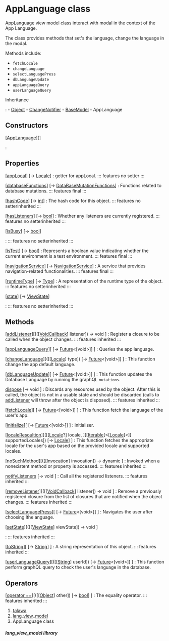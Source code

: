 
<div>

# AppLanguage class

</div>


AppLanguage view model class interact with modal in the context of the
App Language.

The class provides methods that set\'s the language, change the language
in the modal.

Methods include:

-   `fetchLocale`
-   `changeLanguage`
-   `selectLanguagePress`
-   `dbLanguageUpdate`
-   `appLanguageQuery`
-   `userLanguageQuery`




Inheritance

:   -   [Object](https://api.flutter.dev/flutter/dart-core/Object-class.html)
    -   [ChangeNotifier](https://api.flutter.dev/flutter/foundation/ChangeNotifier-class.html)
    -   [BaseModel](../view_model_base_view_model/BaseModel-class.md)
    -   AppLanguage



## Constructors

[[AppLanguage](../view_model_lang_view_model/AppLanguage/AppLanguage.md)][]

:   



## Properties

[[appLocal](../view_model_lang_view_model/AppLanguage/appLocal.md)] [→ [Locale](https://api.flutter.dev/flutter/dart-ui/Locale-class.html)]
:   getter for appLocal.
    ::: features
    no setter
    :::

[[databaseFunctions](../view_model_lang_view_model/AppLanguage/databaseFunctions.md)] [→ [DataBaseMutationFunctions](../services_database_mutation_functions/DataBaseMutationFunctions-class.md)]
:   Functions related to database mutations.
    ::: features
    final
    :::

[[hashCode](https://api.flutter.dev/flutter/dart-core/Object/hashCode.html)] [→ [int](https://api.flutter.dev/flutter/dart-core/int-class.html)]
:   The hash code for this object.
    ::: features
    no setterinherited
    :::

[[hasListeners](https://api.flutter.dev/flutter/foundation/ChangeNotifier/hasListeners.html)] [→ [bool](https://api.flutter.dev/flutter/dart-core/bool-class.html)]
:   Whether any listeners are currently registered.
    ::: features
    no setterinherited
    :::

[[isBusy](../view_model_base_view_model/BaseModel/isBusy.md)] [→ [bool](https://api.flutter.dev/flutter/dart-core/bool-class.html)]

:   ::: features
    no setterinherited
    :::

[[isTest](../view_model_lang_view_model/AppLanguage/isTest.md)] [→ [bool](https://api.flutter.dev/flutter/dart-core/bool-class.html)]
:   Represents a boolean value indicating whether the current
    environment is a test environment.
    ::: features
    final
    :::

[[navigationService](../view_model_lang_view_model/AppLanguage/navigationService.md)] [→ [NavigationService](../services_navigation_service/NavigationService-class.md)]
:   A service that provides navigation-related functionalities.
    ::: features
    final
    :::

[[runtimeType](https://api.flutter.dev/flutter/dart-core/Object/runtimeType.html)] [→ [Type](https://api.flutter.dev/flutter/dart-core/Type-class.html)]
:   A representation of the runtime type of the object.
    ::: features
    no setterinherited
    :::

[[state](../view_model_base_view_model/BaseModel/state.md)] [→ [ViewState](../enums_enums/ViewState.md)]

:   ::: features
    no setterinherited
    :::



## Methods

[[addListener](https://api.flutter.dev/flutter/foundation/ChangeNotifier/addListener.html)][([[[VoidCallback](https://api.flutter.dev/flutter/dart-ui/VoidCallback.md)] listener]) → void ]
:   Register a closure to be called when the object changes.
    ::: features
    inherited
    :::

[[appLanguageQuery](../view_model_lang_view_model/AppLanguage/appLanguageQuery.md)][ [→ [Future](https://api.flutter.dev/flutter/dart-core/Future-class.html)\<[void\>]] ]
:   Queries the app language.

[[changeLanguage](../view_model_lang_view_model/AppLanguage/changeLanguage.md)][([[[Locale](https://api.flutter.dev/flutter/dart-ui/Locale-class.md)] type]) [→ [Future](https://api.flutter.dev/flutter/dart-core/Future-class.html)\<[void\>]] ]
:   This function change the app default language.

[[dbLanguageUpdate](../view_model_lang_view_model/AppLanguage/dbLanguageUpdate.md)][ [→ [Future](https://api.flutter.dev/flutter/dart-core/Future-class.html)\<[void\>]] ]
:   This function updates the Database Language by running the graphQL
    `mutations`.

[dispose](https://api.flutter.dev/flutter/foundation/ChangeNotifier/dispose.html) [→ void ]
:   Discards any resources used by the object. After this is called, the
    object is not in a usable state and should be discarded (calls to
    [addListener](https://api.flutter.dev/flutter/foundation/ChangeNotifier/addListener.md)
    will throw after the object is disposed).
    ::: features
    inherited
    :::

[[fetchLocale](../view_model_lang_view_model/AppLanguage/fetchLocale.md)][ [→ [Future](https://api.flutter.dev/flutter/dart-core/Future-class.html)\<[void\>]] ]
:   This function fetch the language of the user\'s app.

[[initialize](../view_model_lang_view_model/AppLanguage/initialize.md)][ [→ [Future](https://api.flutter.dev/flutter/dart-core/Future-class.html)\<[void\>]] ]
:   initialiser.

[[localeResoultion](../view_model_lang_view_model/AppLanguage/localeResoultion.md)][([[[Locale](https://api.flutter.dev/flutter/dart-ui/Locale-class.md)?] locale, ][[[Iterable](https://api.flutter.dev/flutter/dart-core/Iterable-class.html)[\<[[Locale](https://api.flutter.dev/flutter/dart-ui/Locale-class.html)]\>]] supportedLocales]) [→ [Locale](https://api.flutter.dev/flutter/dart-ui/Locale-class.html)] ]
:   This function fetches the appropriate locale for the user\'s app
    based on the provided locale and supported locales.

[[noSuchMethod](https://api.flutter.dev/flutter/dart-core/Object/noSuchMethod.html)][([[[Invocation](https://api.flutter.dev/flutter/dart-core/Invocation-class.md)] invocation]) → dynamic ]
:   Invoked when a nonexistent method or property is accessed.
    ::: features
    inherited
    :::

[notifyListeners](https://api.flutter.dev/flutter/foundation/ChangeNotifier/notifyListeners.html) [→ void ]
:   Call all the registered listeners.
    ::: features
    inherited
    :::

[[removeListener](https://api.flutter.dev/flutter/foundation/ChangeNotifier/removeListener.html)][([[[VoidCallback](https://api.flutter.dev/flutter/dart-ui/VoidCallback.md)] listener]) → void ]
:   Remove a previously registered closure from the list of closures
    that are notified when the object changes.
    ::: features
    inherited
    :::

[[selectLanguagePress](../view_model_lang_view_model/AppLanguage/selectLanguagePress.md)][ [→ [Future](https://api.flutter.dev/flutter/dart-core/Future-class.html)\<[void\>]] ]
:   Navigates the user after choosing lthe anguage.

[[setState](../view_model_base_view_model/BaseModel/setState.md)][([[[ViewState](../enums_enums/ViewState.md)] viewState]) → void ]

:   ::: features
    inherited
    :::

[[toString](https://api.flutter.dev/flutter/dart-core/Object/toString.html)][ [→ [String](https://api.flutter.dev/flutter/dart-core/String-class.html)] ]
:   A string representation of this object.
    ::: features
    inherited
    :::

[[userLanguageQuery](../view_model_lang_view_model/AppLanguage/userLanguageQuery.md)][([[[String](https://api.flutter.dev/flutter/dart-core/String-class.md)] userId]) [→ [Future](https://api.flutter.dev/flutter/dart-core/Future-class.html)\<[void\>]] ]
:   This function perform graphQL query to check the user\'s language in
    the database.



## Operators

[[operator ==](https://api.flutter.dev/flutter/dart-core/Object/operator_equals.html)][([[[Object](https://api.flutter.dev/flutter/dart-core/Object-class.md)] other]) [→ [bool](https://api.flutter.dev/flutter/dart-core/bool-class.html)] ]
:   The equality operator.
    ::: features
    inherited
    :::







1.  [talawa](../index.md)
2.  [lang_view_model](../view_model_lang_view_model/)
3.  AppLanguage class

##### lang_view_model library







